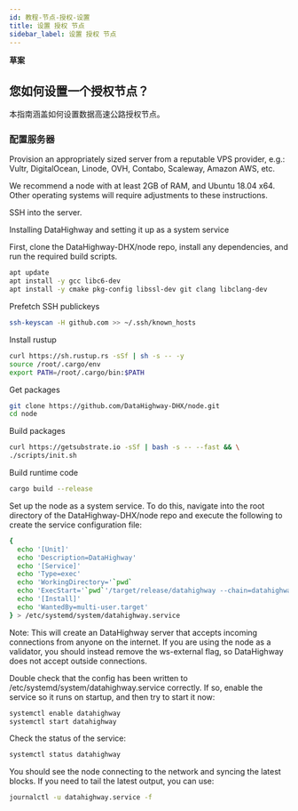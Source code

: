 ```yaml
---
id: 教程-节点-授权-设置
title: 设置 授权 节点
sidebar_label: 设置 授权 节点
---
```


**草案**

## 您如何设置一个授权节点？

本指南涵盖如何设置数据高速公路授权节点。


### 配置服务器

Provision an appropriately sized server from a reputable VPS provider, e.g.: Vultr, DigitalOcean, Linode, OVH, Contabo, Scaleway, Amazon AWS, etc.

We recommend a node with at least 2GB of RAM, and Ubuntu 18.04 x64. Other operating systems will require adjustments to these instructions.

SSH into the server.

Installing DataHighway and setting it up as a system service

First, clone the DataHighway-DHX/node repo, install any dependencies, and run the required build scripts.

```bash
apt update
apt install -y gcc libc6-dev
apt install -y cmake pkg-config libssl-dev git clang libclang-dev
```

Prefetch SSH publickeys

```bash
ssh-keyscan -H github.com >> ~/.ssh/known_hosts
```

Install rustup

```bash
curl https://sh.rustup.rs -sSf | sh -s -- -y
source /root/.cargo/env
export PATH=/root/.cargo/bin:$PATH
```

Get packages

```bash
git clone https://github.com/DataHighway-DHX/node.git
cd node
```

Build packages

```bash
curl https://getsubstrate.io -sSf | bash -s -- --fast && \
./scripts/init.sh
```

Build runtime code

```bash
cargo build --release
```

Set up the node as a system service. To do this, navigate into the root directory of the DataHighway-DHX/node repo and execute the following to create the service configuration file:

```bash
{
  echo '[Unit]'
  echo 'Description=DataHighway'
  echo '[Service]'
  echo 'Type=exec'
  echo 'WorkingDirectory='`pwd`
  echo 'ExecStart='`pwd`'/target/release/datahighway --chain=datahighway --ws-external --rpc-cors "*"'
  echo '[Install]'
  echo 'WantedBy=multi-user.target'
} > /etc/systemd/system/datahighway.service
```

Note: This will create an DataHighway server that accepts incoming connections from anyone on the internet. If you are using the node as a validator, you should instead remove the ws-external flag, so DataHighway does not accept outside connections.

Double check that the config has been written to /etc/systemd/system/datahighway.service correctly. If so, enable the service so it runs on startup, and then try to start it now:

```bash
systemctl enable datahighway
systemctl start datahighway
```

Check the status of the service:

```bash
systemctl status datahighway
```

You should see the node connecting to the network and syncing the latest blocks. If you need to tail the latest output, you can use:

```bash
journalctl -u datahighway.service -f
```
